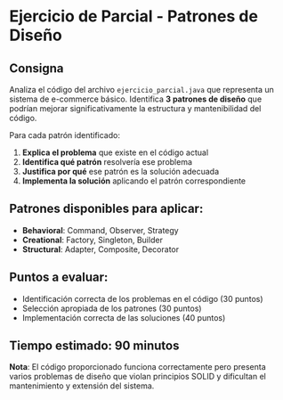 # Ejercicio de Parcial - Patrones de Diseño

## Consigna

Analiza el código del archivo `ejercicio_parcial.java` que representa un sistema de e-commerce básico. Identifica **3 patrones de diseño** que podrían mejorar significativamente la estructura y mantenibilidad del código.

Para cada patrón identificado:

1. **Explica el problema** que existe en el código actual
2. **Identifica qué patrón** resolvería ese problema
3. **Justifica por qué** ese patrón es la solución adecuada
4. **Implementa la solución** aplicando el patrón correspondiente

## Patrones disponibles para aplicar:

- **Behavioral**: Command, Observer, Strategy
- **Creational**: Factory, Singleton, Builder
- **Structural**: Adapter, Composite, Decorator

## Puntos a evaluar:

- Identificación correcta de los problemas en el código (30 puntos)
- Selección apropiada de los patrones (30 puntos)
- Implementación correcta de las soluciones (40 puntos)

## Tiempo estimado: 90 minutos

**Nota**: El código proporcionado funciona correctamente pero presenta varios problemas de diseño que violan principios SOLID y dificultan el mantenimiento y extensión del sistema.
